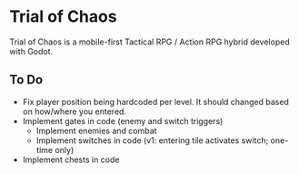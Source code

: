 # Trial of Chaos

Trial of Chaos is a mobile-first Tactical RPG / Action RPG hybrid developed with Godot.

## To Do

- Fix player position being hardcoded per level. It should changed based on how/where you entered.
- Implement gates in code (enemy and switch triggers)
	- Implement enemies and combat
	- Implement switches in code (v1: entering tile activates switch; one-time only)
- Implement chests in code
